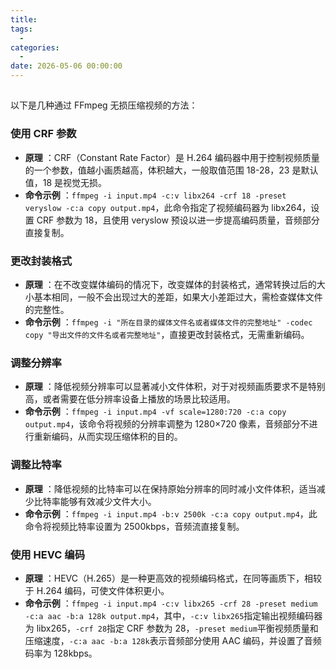 ```yaml
---
title: 
tags:
  - 
categories:
  - 
date: 2026-05-06 00:00:00
---
```


> 

<!-- more -->

## 

以下是几种通过 FFmpeg 无损压缩视频的方法：

### 使用 CRF 参数

  * **原理** ：CRF（Constant Rate Factor）是 H.264 编码器中用于控制视频质量的一个参数，值越小画质越高，体积越大，一般取值范围 18-28，23 是默认值，18 是视觉无损。
  * **命令示例** ：`ffmpeg -i input.mp4 -c:v libx264 -crf 18 -preset veryslow -c:a copy output.mp4`，此命令指定了视频编码器为 libx264，设置 CRF 参数为 18，且使用 veryslow 预设以进一步提高编码质量，音频部分直接复制。

### 更改封装格式

  * **原理** ：在不改变媒体编码的情况下，改变媒体的封装格式，通常转换过后的大小基本相同，一般不会出现过大的差距，如果大小差距过大，需检查媒体文件的完整性。
  * **命令示例** ：`ffmpeg -i "所在目录的媒体文件名或者媒体文件的完整地址" -codec copy "导出文件的文件名或者完整地址"`，直接更改封装格式，无需重新编码。

### 调整分辨率

  * **原理** ：降低视频分辨率可以显著减小文件体积，对于对视频画质要求不是特别高，或者需要在低分辨率设备上播放的场景比较适用。
  * **命令示例** ：`ffmpeg -i input.mp4 -vf scale=1280:720 -c:a copy output.mp4`，该命令将视频的分辨率调整为 1280×720 像素，音频部分不进行重新编码，从而实现压缩体积的目的。

### 调整比特率

  * **原理** ：降低视频的比特率可以在保持原始分辨率的同时减小文件体积，适当减少比特率能够有效减少文件大小。
  * **命令示例** ：`ffmpeg -i input.mp4 -b:v 2500k -c:a copy output.mp4`，此命令将视频比特率设置为 2500kbps，音频流直接复制。

### 使用 HEVC 编码

  * **原理** ：HEVC（H.265）是一种更高效的视频编码格式，在同等画质下，相较于 H.264 编码，可使文件体积更小。
  * **命令示例** ：`ffmpeg -i input.mp4 -c:v libx265 -crf 28 -preset medium -c:a aac -b:a 128k output.mp4`，其中，`-c:v libx265`指定输出视频编码器为 libx265，`-crf 28`指定 CRF 参数为 28，`-preset medium`平衡视频质量和压缩速度，`-c:a aac -b:a 128k`表示音频部分使用 AAC 编码，并设置了音频码率为 128kbps。